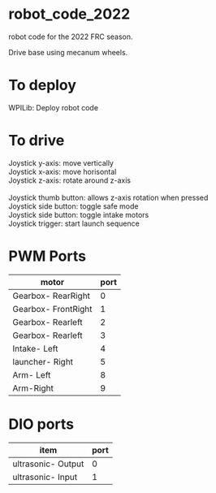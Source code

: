 # robot_code_2022
robot code for the 2022 FRC season. 

Drive base using mecanum wheels.

# To deploy
WPILib: Deploy robot code

# To drive
Joystick y-axis: move vertically <br>
Joystick x-axis: move horisontal <br>
Joystick z-axis: rotate around z-axis<br>
<br>
Joystick thumb button: allows z-axis rotation when pressed<br>
Joystick side button: toggle safe mode <br>
Joystick side button: toggle intake motors<br>
Joystick trigger: start launch sequence <br>


# PWM Ports
| motor | port |
| --- | ----------- |
| Gearbox- RearRight | 0 |
| Gearbox- FrontRight | 1 |
| Gearbox- Rearleft | 2 |
| Gearbox- Rearleft | 3 |
| Intake- Left | 4 |
| launcher- Right | 5 |
| Arm- Left | 8 |
| Arm-Right | 9 |


# DIO ports

| item | port |
| --- | ----------- |
| ultrasonic- Output | 0 |
| ultrasonic- Input | 1 |




